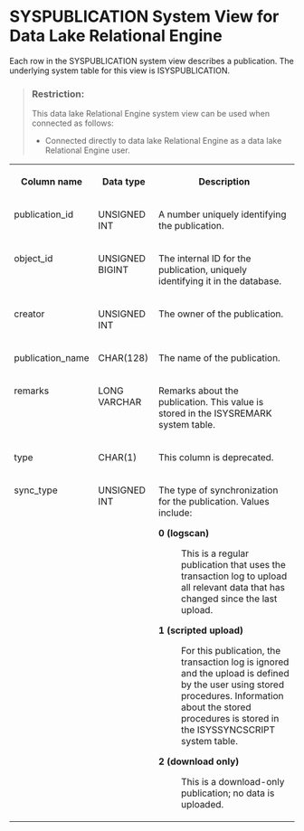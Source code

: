 <!-- loio3be9ad586c5f1014a798e29c04d783ac -->

# SYSPUBLICATION System View for Data Lake Relational Engine

Each row in the SYSPUBLICATION system view describes a publication. The underlying system table for this view is ISYSPUBLICATION.



> ### Restriction:  
> This data lake Relational Engine system view can be used when connected as follows:
> 
> -   Connected directly to data lake Relational Engine as a data lake Relational Engine user.




<table>
<tr>
<th valign="top">

Column name



</th>
<th valign="top">

Data type



</th>
<th valign="top">

Description



</th>
</tr>
<tr>
<td valign="top">

publication\_id



</td>
<td valign="top">

UNSIGNED INT



</td>
<td valign="top">

A number uniquely identifying the publication.



</td>
</tr>
<tr>
<td valign="top">

object\_id



</td>
<td valign="top">

UNSIGNED BIGINT



</td>
<td valign="top">

The internal ID for the publication, uniquely identifying it in the database.



</td>
</tr>
<tr>
<td valign="top">

creator



</td>
<td valign="top">

UNSIGNED INT



</td>
<td valign="top">

The owner of the publication.



</td>
</tr>
<tr>
<td valign="top">

publication\_name



</td>
<td valign="top">

CHAR\(128\)



</td>
<td valign="top">

The name of the publication.



</td>
</tr>
<tr>
<td valign="top">

remarks



</td>
<td valign="top">

LONG VARCHAR



</td>
<td valign="top">

Remarks about the publication. This value is stored in the ISYSREMARK system table.



</td>
</tr>
<tr>
<td valign="top">

type



</td>
<td valign="top">

CHAR\(1\)



</td>
<td valign="top">

This column is deprecated.



</td>
</tr>
<tr>
<td valign="top">

sync\_type



</td>
<td valign="top">

UNSIGNED INT



</td>
<td valign="top">

The type of synchronization for the publication. Values include:


<dl>
<dt><b>

0 \(logscan\)

</b></dt>
<dd>

This is a regular publication that uses the transaction log to upload all relevant data that has changed since the last upload.



</dd><dt><b>

1 \(scripted upload\)

</b></dt>
<dd>

For this publication, the transaction log is ignored and the upload is defined by the user using stored procedures. Information about the stored procedures is stored in the ISYSSYNCSCRIPT system table.



</dd><dt><b>

2 \(download only\)

</b></dt>
<dd>

This is a download-only publication; no data is uploaded.



</dd>
</dl>



</td>
</tr>
</table>

